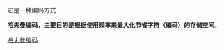 它是一种编码方式

**哈夫曼编码，主要目的是根据使用频率来最大化节省字符（编码）的存储空间**。



[哈夫曼编码](https://www.cnblogs.com/-citywall123/p/11297523.html)


